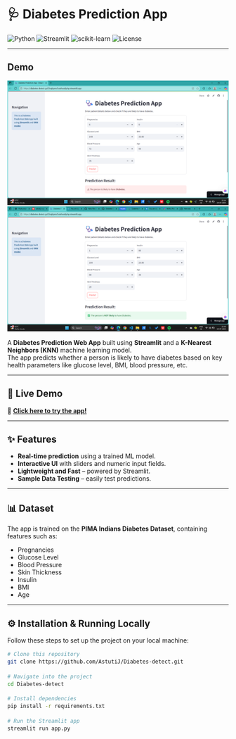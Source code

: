 # 🩺 Diabetes Prediction App

![Python](https://img.shields.io/badge/Python-3.8+-blue.svg)
![Streamlit](https://img.shields.io/badge/Streamlit-1.0+-brightgreen)
![scikit-learn](https://img.shields.io/badge/scikit--learn-ML%20Model-orange)
![License](https://img.shields.io/badge/License-MIT-yellow.svg)

---

## Demo

![Demo Screenshot](Demo/Demo.png)
![Demo Screenshot 2](Demo/Demo2.png)


A **Diabetes Prediction Web App** built using **Streamlit** and a **K-Nearest Neighbors (KNN)** machine learning model.  
The app predicts whether a person is likely to have diabetes based on key health parameters like glucose level, BMI, blood pressure, etc.

---

## 🚀 Live Demo
🔗 **[Click here to try the app!](https://diabetes-detect-go53oqbpmc5vzxhxsz6php.streamlit.app/)**

---

## ✨ Features
- **Real-time prediction** using a trained ML model.
- **Interactive UI** with sliders and numeric input fields.
- **Lightweight and Fast** – powered by Streamlit.
- **Sample Data Testing** – easily test predictions.

---

## 📊 Dataset
The app is trained on the **PIMA Indians Diabetes Dataset**, containing features such as:
- Pregnancies
- Glucose Level
- Blood Pressure
- Skin Thickness
- Insulin
- BMI
- Age

---

## ⚙️ Installation & Running Locally
Follow these steps to set up the project on your local machine:

```bash
# Clone this repository
git clone https://github.com/AstutiJ/Diabetes-detect.git

# Navigate into the project
cd Diabetes-detect

# Install dependencies
pip install -r requirements.txt

# Run the Streamlit app
streamlit run app.py
